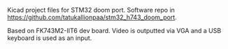 Kicad project files for STM32 doom port. Software repo in https://github.com/tatukallionpaa/stm32_h743_doom_port.

Based on FK743M2-IIT6 dev board. Video is outputted via VGA and a USB keyboard is used as an input.
